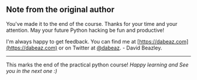 ## Note from the original author

You've made it to the end of the course. Thanks for your time and your attention.
May your future Python hacking be fun and productive!

I'm always happy to get feedback.  You can find me at [https://dabeaz.com](https://dabeaz.com)
or on Twitter at [@dabeaz](https://twitter.com/dabeaz). - David Beazley.

-----

This marks the end of the practical python course! *Happy learning and See you in the next one :)*